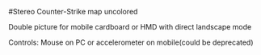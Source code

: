#Stereo
Counter-Strike map uncolored

Double picture for mobile cardboard or HMD with direct landscape mode

Controls: Mouse on PC or accelerometer on mobile(could be deprecated)
